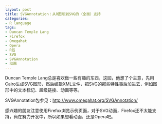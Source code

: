 ```yaml
---
layout: post
title: SVGAnnotation：从R图形到SVG的（全面）支持
categories:
- R language
tags:
- Duncan Temple Lang
- Firefox
- Omegahat
- Opera
- R包
- SVG
- SVGAnnotation
- 动画
---
```


Duncan Temple Lang总是喜欢做一些有趣的东西，这回，他想了个主意，先用Cairo生成SVG图形，然后编辑XML文件，把SVG的那些特性事后加进去，例如图形中的文本标记、超级链接、动画等等。

SVGAnnotation包参见：[http://www.omegahat.org/SVGAnnotation/ ](http://www.omegahat.org/SVGAnnotation/ )

感兴趣的朋友注意使用Firefox浏览示例页面，对于SVG动画，Firefox还不太能支持，尚在努力开发中，所以如果想看动画，还是Opera吧。

